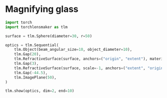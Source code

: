 # Magnifying glass


```python
import torch
import torchlensmaker as tlm

surface = tlm.Sphere(diameter=30, r=50)

optics = tlm.Sequential(
    tlm.Object(beam_angular_size=10, object_diameter=10),
    tlm.Gap(20),
    tlm.RefractiveSurface(surface, anchors=("origin", "extent"), material="BK7-nd"),
    tlm.Gap(3),
    tlm.RefractiveSurface(surface, scale=-1, anchors=("extent", "origin"), material="air"),
    tlm.Gap(-44.5),
    tlm.ImagePlane(50),
)

tlm.show(optics, dim=2, end=10)
```


<div data-jp-suppress-context-menu id='tlmviewer-d5caa128' class='tlmviewer' style='width: 100%; aspect-ratio: 16 / 9;'></div><script type='module'>async function importtlm() {
    try {
        return await import("/tlmviewer.js");
    } catch (error) {
        console.log("error", error);
        return await import("/files/test_notebooks/tlmviewer.js");
    }
}

const module = await importtlm();
const tlmviewer = module.tlmviewer;

const data = '{"mode": "2D", "camera": "XY", "data": [{"type": "surfaces", "data": [{"matrix": [[1.0, 0.0, 20.0], [0.0, 1.0, 0.0], [0.0, 0.0, 1.0]], "samples": [[2.30304337, 15.00000763], [2.25710297, 14.85313892], [2.21161652, 14.70612717], [2.16657639, 14.55897808], [2.12199783, 14.41169071], [2.07786942, 14.26426601], [2.03419495, 14.11671829], [1.99097824, 13.96902466], [1.94821167, 13.82119942], [1.90589905, 13.67324257], [1.86404419, 13.52515697], [1.82265091, 13.37695408], [1.78170776, 13.2286129], [1.74122238, 13.0801487], [1.70119095, 12.9315567], [1.66162109, 12.78284454], [1.622509, 12.63402367], [1.58385468, 12.48507023], [1.54565811, 12.33599854], [1.50791931, 12.18681049], [1.47064209, 12.03750706], [1.43382645, 11.88808918], [1.39746857, 11.73855782], [1.36156845, 11.58892822], [1.32613373, 11.43917656], [1.29116058, 11.28931713], [1.25664139, 11.13934994], [1.2225914, 10.98927879], [1.18900299, 10.83911324], [1.15587234, 10.68883419], [1.12320328, 10.53845501], [1.09100342, 10.38797474], [1.05926514, 10.23739624], [1.02798462, 10.08672142], [0.99717712, 9.93596172], [0.96682739, 9.78509617], [0.93694687, 9.63413906], [0.90752411, 9.4830904], [0.87857056, 9.33195114], [0.85008621, 9.18072414], [0.82205963, 9.02942085], [0.79450607, 8.87802124], [0.76741409, 8.7265377], [0.74079132, 8.5749712], [0.71463013, 8.42332363], [0.68894196, 8.2716074], [0.66371918, 8.11980247], [0.63895798, 7.96791983], [0.6146698, 7.81596136], [0.59085083, 7.66392946], [0.56749725, 7.51182461], [0.54460907, 7.35965967], [0.52219772, 7.20741463], [0.50024796, 7.05509996], [0.4787674, 6.9027195], [0.45775604, 6.75027275], [0.43721771, 6.59776306], [0.41714478, 6.44520235], [0.39754486, 6.29256868], [0.37841034, 6.13987541], [0.35974884, 5.98712397], [0.34156036, 5.83431578], [0.32383728, 5.6814642], [0.30658722, 5.52854681], [0.28981018, 5.37557697], [0.27349854, 5.22255659], [0.25766373, 5.06948662], [0.24229431, 4.91636896], [0.22740173, 4.76321602], [0.21297455, 4.61000633], [0.1990242, 4.45675278], [0.18554306, 4.30345726], [0.17253113, 4.15012074], [0.15999603, 3.99674511], [0.14793396, 3.84334373], [0.13634109, 3.68989372], [0.12522125, 3.53640866], [0.11457062, 3.38289022], [0.10439301, 3.22934008], [0.09469223, 3.07575893], [0.08546448, 2.92216063], [0.07670593, 2.76852298], [0.06842422, 2.61485863], [0.06061172, 2.46116996], [0.05327225, 2.30745792], [0.04640961, 2.15373588], [0.04001617, 1.99998128], [0.03409576, 1.8462081], [0.02865219, 1.69241726], [0.02367783, 1.53861034], [0.0191803, 1.38478887], [0.01515579, 1.23096621], [0.01160049, 1.07712007], [0.00852203, 0.92326355], [0.00592041, 0.76939845], [0.00378799, 0.61552596], [0.00213242, 0.46164772], [0.00094604, 0.30777696], [0.00023651, 0.1538914], [0.0, -4.37e-06], [0.00023651, -0.1538914], [0.00094604, -0.30777696], [0.00213242, -0.46164772], [0.00378799, -0.61552596], [0.00592041, -0.76939845], [0.00852203, -0.92326355], [0.01160049, -1.07712007], [0.01515579, -1.23096621], [0.0191803, -1.38478887], [0.02367783, -1.53861034], [0.02865219, -1.69241726], [0.03409576, -1.8462081], [0.04001617, -1.99998128], [0.04640961, -2.15373588], [0.05327225, -2.30745792], [0.06061172, -2.46116996], [0.06842422, -2.61485863], [0.07670593, -2.76852298], [0.08546448, -2.92216063], [0.09469223, -3.07575893], [0.10439301, -3.22934008], [0.11457062, -3.38289022], [0.12522125, -3.53640866], [0.13634109, -3.68989372], [0.14793396, -3.84334373], [0.15999603, -3.99674511], [0.17253113, -4.15012074], [0.18554306, -4.30345726], [0.1990242, -4.45675278], [0.21297455, -4.61000633], [0.22740173, -4.76321602], [0.24229431, -4.91636896], [0.25766373, -5.06948662], [0.27349854, -5.22255659], [0.28981018, -5.37557697], [0.30658722, -5.52854681], [0.32383728, -5.6814642], [0.34156036, -5.83431578], [0.35974884, -5.98712397], [0.37841034, -6.13987541], [0.39754486, -6.29256868], [0.41714478, -6.44520235], [0.43721771, -6.59776306], [0.45775604, -6.75027275], [0.4787674, -6.9027195], [0.50024796, -7.05509996], [0.52219772, -7.20741463], [0.54460907, -7.35965967], [0.56749725, -7.51182461], [0.59085083, -7.66392946], [0.6146698, -7.81596136], [0.63895798, -7.96791983], [0.66371918, -8.11980247], [0.68894196, -8.2716074], [0.71463013, -8.42332363], [0.74079132, -8.5749712], [0.76741409, -8.7265377], [0.79450607, -8.87802124], [0.82205963, -9.02942085], [0.85008621, -9.18072414], [0.87857056, -9.33195114], [0.90752411, -9.4830904], [0.93694687, -9.63413906], [0.96682739, -9.78509617], [0.99717712, -9.93596172], [1.02798462, -10.08672142], [1.05926514, -10.23739624], [1.09100342, -10.38797474], [1.12320328, -10.53845501], [1.15587234, -10.68883419], [1.18900299, -10.83911324], [1.2225914, -10.98927879], [1.25664139, -11.13934994], [1.29116058, -11.28931713], [1.32613373, -11.43917656], [1.36156845, -11.58892822], [1.39746857, -11.73855782], [1.43382645, -11.88808918], [1.47064209, -12.03750706], [1.50791931, -12.18681049], [1.54565811, -12.33599854], [1.58385468, -12.48507023], [1.622509, -12.63402367], [1.66162109, -12.78284454], [1.70119095, -12.9315567], [1.74122238, -13.0801487], [1.78170776, -13.2286129], [1.82265091, -13.37695408], [1.86404419, -13.52515697], [1.90589905, -13.67324257], [1.94821167, -13.82119942], [1.99097824, -13.96902466], [2.03419495, -14.11671829], [2.07786942, -14.26426601], [2.12199783, -14.41169071], [2.16657639, -14.55897808], [2.21161652, -14.70612717], [2.25710297, -14.85313892], [2.30304337, -15.00000763]]}]}, {"type": "surfaces", "data": [{"matrix": [[-1.0, 0.0, 27.60607986], [0.0, -1.0, 0.0], [0.0, 0.0, 1.0]], "samples": [[2.30304337, 15.00000763], [2.25710297, 14.85313892], [2.21161652, 14.70612717], [2.16657639, 14.55897808], [2.12199783, 14.41169071], [2.07786942, 14.26426601], [2.03419495, 14.11671829], [1.99097824, 13.96902466], [1.94821167, 13.82119942], [1.90589905, 13.67324257], [1.86404419, 13.52515697], [1.82265091, 13.37695408], [1.78170776, 13.2286129], [1.74122238, 13.0801487], [1.70119095, 12.9315567], [1.66162109, 12.78284454], [1.622509, 12.63402367], [1.58385468, 12.48507023], [1.54565811, 12.33599854], [1.50791931, 12.18681049], [1.47064209, 12.03750706], [1.43382645, 11.88808918], [1.39746857, 11.73855782], [1.36156845, 11.58892822], [1.32613373, 11.43917656], [1.29116058, 11.28931713], [1.25664139, 11.13934994], [1.2225914, 10.98927879], [1.18900299, 10.83911324], [1.15587234, 10.68883419], [1.12320328, 10.53845501], [1.09100342, 10.38797474], [1.05926514, 10.23739624], [1.02798462, 10.08672142], [0.99717712, 9.93596172], [0.96682739, 9.78509617], [0.93694687, 9.63413906], [0.90752411, 9.4830904], [0.87857056, 9.33195114], [0.85008621, 9.18072414], [0.82205963, 9.02942085], [0.79450607, 8.87802124], [0.76741409, 8.7265377], [0.74079132, 8.5749712], [0.71463013, 8.42332363], [0.68894196, 8.2716074], [0.66371918, 8.11980247], [0.63895798, 7.96791983], [0.6146698, 7.81596136], [0.59085083, 7.66392946], [0.56749725, 7.51182461], [0.54460907, 7.35965967], [0.52219772, 7.20741463], [0.50024796, 7.05509996], [0.4787674, 6.9027195], [0.45775604, 6.75027275], [0.43721771, 6.59776306], [0.41714478, 6.44520235], [0.39754486, 6.29256868], [0.37841034, 6.13987541], [0.35974884, 5.98712397], [0.34156036, 5.83431578], [0.32383728, 5.6814642], [0.30658722, 5.52854681], [0.28981018, 5.37557697], [0.27349854, 5.22255659], [0.25766373, 5.06948662], [0.24229431, 4.91636896], [0.22740173, 4.76321602], [0.21297455, 4.61000633], [0.1990242, 4.45675278], [0.18554306, 4.30345726], [0.17253113, 4.15012074], [0.15999603, 3.99674511], [0.14793396, 3.84334373], [0.13634109, 3.68989372], [0.12522125, 3.53640866], [0.11457062, 3.38289022], [0.10439301, 3.22934008], [0.09469223, 3.07575893], [0.08546448, 2.92216063], [0.07670593, 2.76852298], [0.06842422, 2.61485863], [0.06061172, 2.46116996], [0.05327225, 2.30745792], [0.04640961, 2.15373588], [0.04001617, 1.99998128], [0.03409576, 1.8462081], [0.02865219, 1.69241726], [0.02367783, 1.53861034], [0.0191803, 1.38478887], [0.01515579, 1.23096621], [0.01160049, 1.07712007], [0.00852203, 0.92326355], [0.00592041, 0.76939845], [0.00378799, 0.61552596], [0.00213242, 0.46164772], [0.00094604, 0.30777696], [0.00023651, 0.1538914], [0.0, -4.37e-06], [0.00023651, -0.1538914], [0.00094604, -0.30777696], [0.00213242, -0.46164772], [0.00378799, -0.61552596], [0.00592041, -0.76939845], [0.00852203, -0.92326355], [0.01160049, -1.07712007], [0.01515579, -1.23096621], [0.0191803, -1.38478887], [0.02367783, -1.53861034], [0.02865219, -1.69241726], [0.03409576, -1.8462081], [0.04001617, -1.99998128], [0.04640961, -2.15373588], [0.05327225, -2.30745792], [0.06061172, -2.46116996], [0.06842422, -2.61485863], [0.07670593, -2.76852298], [0.08546448, -2.92216063], [0.09469223, -3.07575893], [0.10439301, -3.22934008], [0.11457062, -3.38289022], [0.12522125, -3.53640866], [0.13634109, -3.68989372], [0.14793396, -3.84334373], [0.15999603, -3.99674511], [0.17253113, -4.15012074], [0.18554306, -4.30345726], [0.1990242, -4.45675278], [0.21297455, -4.61000633], [0.22740173, -4.76321602], [0.24229431, -4.91636896], [0.25766373, -5.06948662], [0.27349854, -5.22255659], [0.28981018, -5.37557697], [0.30658722, -5.52854681], [0.32383728, -5.6814642], [0.34156036, -5.83431578], [0.35974884, -5.98712397], [0.37841034, -6.13987541], [0.39754486, -6.29256868], [0.41714478, -6.44520235], [0.43721771, -6.59776306], [0.45775604, -6.75027275], [0.4787674, -6.9027195], [0.50024796, -7.05509996], [0.52219772, -7.20741463], [0.54460907, -7.35965967], [0.56749725, -7.51182461], [0.59085083, -7.66392946], [0.6146698, -7.81596136], [0.63895798, -7.96791983], [0.66371918, -8.11980247], [0.68894196, -8.2716074], [0.71463013, -8.42332363], [0.74079132, -8.5749712], [0.76741409, -8.7265377], [0.79450607, -8.87802124], [0.82205963, -9.02942085], [0.85008621, -9.18072414], [0.87857056, -9.33195114], [0.90752411, -9.4830904], [0.93694687, -9.63413906], [0.96682739, -9.78509617], [0.99717712, -9.93596172], [1.02798462, -10.08672142], [1.05926514, -10.23739624], [1.09100342, -10.38797474], [1.12320328, -10.53845501], [1.15587234, -10.68883419], [1.18900299, -10.83911324], [1.2225914, -10.98927879], [1.25664139, -11.13934994], [1.29116058, -11.28931713], [1.32613373, -11.43917656], [1.36156845, -11.58892822], [1.39746857, -11.73855782], [1.43382645, -11.88808918], [1.47064209, -12.03750706], [1.50791931, -12.18681049], [1.54565811, -12.33599854], [1.58385468, -12.48507023], [1.622509, -12.63402367], [1.66162109, -12.78284454], [1.70119095, -12.9315567], [1.74122238, -13.0801487], [1.78170776, -13.2286129], [1.82265091, -13.37695408], [1.86404419, -13.52515697], [1.90589905, -13.67324257], [1.94821167, -13.82119942], [1.99097824, -13.96902466], [2.03419495, -14.11671829], [2.07786942, -14.26426601], [2.12199783, -14.41169071], [2.16657639, -14.55897808], [2.21161652, -14.70612717], [2.25710297, -14.85313892], [2.30304337, -15.00000763]]}]}, {"type": "surfaces", "data": [{"matrix": [[1.0, 0.0, -16.89392014], [0.0, 1.0, 0.0], [0.0, 0.0, 1.0]], "samples": [[0.0, -25.0], [0.0, -24.74747467], [0.0, -24.49494934], [0.0, -24.24242401], [0.0, -23.98989868], [0.0, -23.73737335], [0.0, -23.48484802], [0.0, -23.23232269], [0.0, -22.97979736], [0.0, -22.72727203], [0.0, -22.4747467], [0.0, -22.22222328], [0.0, -21.96969795], [0.0, -21.71717262], [0.0, -21.46464729], [0.0, -21.21212196], [0.0, -20.95959663], [0.0, -20.7070713], [0.0, -20.45454597], [0.0, -20.20202065], [0.0, -19.94949532], [0.0, -19.69696999], [0.0, -19.44444466], [0.0, -19.19191933], [0.0, -18.939394], [0.0, -18.68686867], [0.0, -18.43434334], [0.0, -18.18181801], [0.0, -17.92929268], [0.0, -17.67676735], [0.0, -17.42424202], [0.0, -17.17171669], [0.0, -16.91919327], [0.0, -16.66666794], [0.0, -16.41414261], [0.0, -16.16161728], [0.0, -15.909091], [0.0, -15.65656567], [0.0, -15.40404129], [0.0, -15.15151596], [0.0, -14.89899063], [0.0, -14.6464653], [0.0, -14.39393997], [0.0, -14.14141464], [0.0, -13.88888931], [0.0, -13.63636398], [0.0, -13.38383865], [0.0, -13.13131332], [0.0, -12.87878799], [0.0, -12.62626362], [0.0, -12.37373638], [0.0, -12.12121201], [0.0, -11.86868668], [0.0, -11.61616135], [0.0, -11.36363602], [0.0, -11.11111069], [0.0, -10.85858536], [0.0, -10.60606003], [0.0, -10.3535347], [0.0, -10.10100937], [0.0, -9.84848404], [0.0, -9.59595871], [0.0, -9.34343433], [0.0, -9.090909], [0.0, -8.83838367], [0.0, -8.58585835], [0.0, -8.33333302], [0.0, -8.08080769], [0.0, -7.82828236], [0.0, -7.57575703], [0.0, -7.32323217], [0.0, -7.07070684], [0.0, -6.81818151], [0.0, -6.56565619], [0.0, -6.31313086], [0.0, -6.060606], [0.0, -5.80808067], [0.0, -5.55555534], [0.0, -5.30303001], [0.0, -5.05050468], [0.0, -4.79797935], [0.0, -4.5454545], [0.0, -4.29292917], [0.0, -4.04040384], [0.0, -3.78787851], [0.0, -3.53535342], [0.0, -3.28282809], [0.0, -3.030303], [0.0, -2.77777767], [0.0, -2.52525234], [0.0, -2.27272725], [0.0, -2.02020192], [0.0, -1.76767671], [0.0, -1.5151515], [0.0, -1.26262617], [0.0, -1.01010096], [0.0, -0.75757575], [0.0, -0.50505048], [0.0, -0.25252524], [0.0, 0.0], [0.0, 0.25252524], [0.0, 0.50505048], [0.0, 0.75757575], [0.0, 1.01010096], [0.0, 1.26262617], [0.0, 1.5151515], [0.0, 1.76767671], [0.0, 2.02020192], [0.0, 2.27272725], [0.0, 2.52525234], [0.0, 2.77777767], [0.0, 3.030303], [0.0, 3.28282809], [0.0, 3.53535342], [0.0, 3.78787851], [0.0, 4.04040384], [0.0, 4.29292917], [0.0, 4.5454545], [0.0, 4.79797935], [0.0, 5.05050468], [0.0, 5.30303001], [0.0, 5.55555534], [0.0, 5.80808067], [0.0, 6.060606], [0.0, 6.31313086], [0.0, 6.56565619], [0.0, 6.81818151], [0.0, 7.07070684], [0.0, 7.32323217], [0.0, 7.57575703], [0.0, 7.82828236], [0.0, 8.08080769], [0.0, 8.33333302], [0.0, 8.58585835], [0.0, 8.83838367], [0.0, 9.090909], [0.0, 9.34343433], [0.0, 9.59595871], [0.0, 9.84848404], [0.0, 10.10100937], [0.0, 10.3535347], [0.0, 10.60606003], [0.0, 10.85858536], [0.0, 11.11111069], [0.0, 11.36363602], [0.0, 11.61616135], [0.0, 11.86868668], [0.0, 12.12121201], [0.0, 12.37373638], [0.0, 12.62626362], [0.0, 12.87878799], [0.0, 13.13131332], [0.0, 13.38383865], [0.0, 13.63636398], [0.0, 13.88888931], [0.0, 14.14141464], [0.0, 14.39393997], [0.0, 14.6464653], [0.0, 14.89899063], [0.0, 15.15151596], [0.0, 15.40404129], [0.0, 15.65656567], [0.0, 15.909091], [0.0, 16.16161728], [0.0, 16.41414261], [0.0, 16.66666794], [0.0, 16.91919327], [0.0, 17.17171669], [0.0, 17.42424202], [0.0, 17.67676735], [0.0, 17.92929268], [0.0, 18.18181801], [0.0, 18.43434334], [0.0, 18.68686867], [0.0, 18.939394], [0.0, 19.19191933], [0.0, 19.44444466], [0.0, 19.69696999], [0.0, 19.94949532], [0.0, 20.20202065], [0.0, 20.45454597], [0.0, 20.7070713], [0.0, 20.95959663], [0.0, 21.21212196], [0.0, 21.46464729], [0.0, 21.71717262], [0.0, 21.96969795], [0.0, 22.22222328], [0.0, 22.4747467], [0.0, 22.72727203], [0.0, 22.97979736], [0.0, 23.23232269], [0.0, 23.48484802], [0.0, 23.73737335], [0.0, 23.98989868], [0.0, 24.24242401], [0.0, 24.49494934], [0.0, 24.74747467], [0.0, 25.0]]}]}, {"type": "rays", "points": [[0.0, -5.0, 20.4632276, -6.79030043], [0.0, -5.0, 20.40966904, -6.38741535], [0.0, -5.0, 20.35983794, -5.98784688], [0.0, -5.0, 20.31358341, -5.59106491], [0.0, -5.0, 20.27077525, -5.19655714], [0.0, -5.0, 20.23130241, -4.80382561], [0.0, -5.0, 20.19507181, -4.41238343], [0.0, -5.0, 20.16200733, -4.02175174], [0.0, -5.0, 20.13204915, -3.63145679], [0.0, -5.0, 20.10515313, -3.24102702], [0.0, -2.5, 20.18229617, -4.26572212], [0.0, -2.5, 20.14997549, -3.86976181], [0.0, -2.5, 20.12099009, -3.47625813], [0.0, -2.5, 20.09524519, -3.08471192], [0.0, -2.5, 20.07266344, -2.69463614], [0.0, -2.5, 20.05318402, -2.30555275], [0.0, -2.5, 20.03676201, -1.91698977], [0.0, -2.5, 20.02336792, -1.52847844], [0.0, -2.5, 20.01298744, -1.13955041], [0.0, -2.5, 20.00562134, -0.74973493], [0.0, 0.0, 20.03072063, -1.75246098], [0.0, 0.0, 20.0185219, -1.36082582], [0.0, 0.0, 20.00942629, -0.97084512], [0.0, 0.0, 20.00338781, -0.58203914], [0.0, 0.0, 20.00037611, -0.1939352], [0.0, 0.0, 20.00037611, 0.1939352], [0.0, 0.0, 20.00338781, 0.58203914], [0.0, 0.0, 20.00942629, 0.97084512], [0.0, 0.0, 20.0185219, 1.36082582], [0.0, 0.0, 20.03072063, 1.75246098], [0.0, 2.5, 20.00562134, 0.74973493], [0.0, 2.5, 20.01298744, 1.13955041], [0.0, 2.5, 20.02336792, 1.52847844], [0.0, 2.5, 20.03676201, 1.91698977], [0.0, 2.5, 20.05318402, 2.30555275], [0.0, 2.5, 20.07266344, 2.69463614], [0.0, 2.5, 20.09524519, 3.08471192], [0.0, 2.5, 20.12099009, 3.47625813], [0.0, 2.5, 20.14997549, 3.86976181], [0.0, 2.5, 20.18229617, 4.26572212], [0.0, 5.0, 20.10515313, 3.24102702], [0.0, 5.0, 20.13204915, 3.63145679], [0.0, 5.0, 20.16200733, 4.02175174], [0.0, 5.0, 20.19507181, 4.41238343], [0.0, 5.0, 20.23130241, 4.80382561], [0.0, 5.0, 20.27077525, 5.19655714], [0.0, 5.0, 20.31358341, 5.59106491], [0.0, 5.0, 20.35983794, 5.98784688], [0.0, 5.0, 20.40966904, 6.38741535], [0.0, 5.0, 20.4632276, 6.79030043]], "color": "#ffa724", "variables": {"base": [[-0.08726646], [-0.06787392], [-0.04848137], [-0.02908882], [-0.00969627], [0.00969627], [0.02908882], [0.04848137], [0.06787392], [0.08726646], [-0.08726646], [-0.06787392], [-0.04848137], [-0.02908882], [-0.00969627], [0.00969627], [0.02908882], [0.04848137], [0.06787392], [0.08726646], [-0.08726646], [-0.06787392], [-0.04848137], [-0.02908882], [-0.00969627], [0.00969627], [0.02908882], [0.04848137], [0.06787392], [0.08726646], [-0.08726646], [-0.06787392], [-0.04848137], [-0.02908882], [-0.00969627], [0.00969627], [0.02908882], [0.04848137], [0.06787392], [0.08726646], [-0.08726646], [-0.06787392], [-0.04848137], [-0.02908882], [-0.00969627], [0.00969627], [0.02908882], [0.04848137], [0.06787392], [0.08726646]], "object": [[-5.0], [-5.0], [-5.0], [-5.0], [-5.0], [-5.0], [-5.0], [-5.0], [-5.0], [-5.0], [-2.5], [-2.5], [-2.5], [-2.5], [-2.5], [-2.5], [-2.5], [-2.5], [-2.5], [-2.5], [0.0], [0.0], [0.0], [0.0], [0.0], [0.0], [0.0], [0.0], [0.0], [0.0], [2.5], [2.5], [2.5], [2.5], [2.5], [2.5], [2.5], [2.5], [2.5], [2.5], [5.0], [5.0], [5.0], [5.0], [5.0], [5.0], [5.0], [5.0], [5.0], [5.0]]}, "domain": {"base": [-0.08726646, 0.08726646], "object": [-5.0, 5.0]}, "layers": [1]}, {"type": "rays", "points": [[20.4632276, -6.79030043, 27.13365061, -6.8570938], [20.40966904, -6.38741535, 27.19616946, -6.38928894], [20.35983794, -5.98784688, 27.25413456, -5.92204902], [20.31358341, -5.59106491, 27.30760444, -5.45513099], [20.27077525, -5.19655714, 27.35662557, -4.9883065], [20.23130241, -4.80382561, 27.40123332, -4.52135953], [20.19507181, -4.41238343, 27.44145285, -4.05408421], [20.16200733, -4.02175174, 27.47729977, -3.58628284], [20.13204915, -3.63145679, 27.50878066, -3.11776404], [20.10515313, -3.24102702, 27.5358935, -2.648341], [20.18229617, -4.26572212, 27.40617887, -4.46655778], [20.14997549, -3.86976181, 27.44579545, -4.00034364], [20.12099009, -3.47625813, 27.48098332, -3.53468591], [20.09524519, -3.08471192, 27.5117801, -3.06937832], [20.07266344, -2.69463614, 27.538214, -2.60422357], [20.05318402, -2.30555275, 27.56030435, -2.13903135], [20.03676201, -1.91698977, 27.57806209, -1.67361654], [20.02336792, -1.52847844, 27.59148998, -1.20779752], [20.01298744, -1.13955041, 27.6005829, -0.74139451], [20.00562134, -0.74973493, 27.60532784, -0.27422789], [20.03072063, -1.75246098, 27.56223258, -2.0935151], [20.0185219, -1.36082582, 27.57958706, -1.62744538], [20.00942629, -0.97084512, 27.59257532, -1.16201166], [20.00338781, -0.58203914, 27.60122114, -0.69702808], [20.00037611, -0.1939352, 27.60554016, -0.23231296], [20.00037611, 0.1939352, 27.60554016, 0.23231296], [20.00338781, 0.58203914, 27.60122114, 0.69702808], [20.00942629, 0.97084512, 27.59257532, 1.16201166], [20.0185219, 1.36082582, 27.57958706, 1.62744538], [20.03072063, 1.75246098, 27.56223258, 2.0935151], [20.00562134, 0.74973493, 27.60532784, 0.27422789], [20.01298744, 1.13955041, 27.6005829, 0.74139451], [20.02336792, 1.52847844, 27.59148998, 1.20779752], [20.03676201, 1.91698977, 27.57806209, 1.67361654], [20.05318402, 2.30555275, 27.56030435, 2.13903135], [20.07266344, 2.69463614, 27.538214, 2.60422357], [20.09524519, 3.08471192, 27.5117801, 3.06937832], [20.12099009, 3.47625813, 27.48098332, 3.53468591], [20.14997549, 3.86976181, 27.44579545, 4.00034364], [20.18229617, 4.26572212, 27.40617887, 4.46655778], [20.10515313, 3.24102702, 27.5358935, 2.648341], [20.13204915, 3.63145679, 27.50878066, 3.11776404], [20.16200733, 4.02175174, 27.47729977, 3.58628284], [20.19507181, 4.41238343, 27.44145285, 4.05408421], [20.23130241, 4.80382561, 27.40123332, 4.52135953], [20.27077525, 5.19655714, 27.35662557, 4.9883065], [20.31358341, 5.59106491, 27.30760444, 5.45513099], [20.35983794, 5.98784688, 27.25413456, 5.92204902], [20.40966904, 6.38741535, 27.19616946, 6.38928894], [20.4632276, 6.79030043, 27.13365061, 6.8570938]], "color": "#ffa724", "variables": {"base": [[-0.08726646], [-0.06787392], [-0.04848137], [-0.02908882], [-0.00969627], [0.00969627], [0.02908882], [0.04848137], [0.06787392], [0.08726646], [-0.08726646], [-0.06787392], [-0.04848137], [-0.02908882], [-0.00969627], [0.00969627], [0.02908882], [0.04848137], [0.06787392], [0.08726646], [-0.08726646], [-0.06787392], [-0.04848137], [-0.02908882], [-0.00969627], [0.00969627], [0.02908882], [0.04848137], [0.06787392], [0.08726646], [-0.08726646], [-0.06787392], [-0.04848137], [-0.02908882], [-0.00969627], [0.00969627], [0.02908882], [0.04848137], [0.06787392], [0.08726646], [-0.08726646], [-0.06787392], [-0.04848137], [-0.02908882], [-0.00969627], [0.00969627], [0.02908882], [0.04848137], [0.06787392], [0.08726646]], "object": [[-5.0], [-5.0], [-5.0], [-5.0], [-5.0], [-5.0], [-5.0], [-5.0], [-5.0], [-5.0], [-2.5], [-2.5], [-2.5], [-2.5], [-2.5], [-2.5], [-2.5], [-2.5], [-2.5], [-2.5], [0.0], [0.0], [0.0], [0.0], [0.0], [0.0], [0.0], [0.0], [0.0], [0.0], [2.5], [2.5], [2.5], [2.5], [2.5], [2.5], [2.5], [2.5], [2.5], [2.5], [5.0], [5.0], [5.0], [5.0], [5.0], [5.0], [5.0], [5.0], [5.0], [5.0]]}, "domain": {"base": [-0.08726646, 0.08726646], "object": [-5.0, 5.0]}, "layers": [1]}, {"type": "rays", "points": [[27.13365061, -6.8570938, -16.89392014, -9.37592904], [27.19616946, -6.38928894, -16.89392014, -9.34975121], [27.25413456, -5.92204902, -16.89392014, -9.33180409], [27.30760444, -5.45513099, -16.89392014, -9.32086481], [27.35662557, -4.9883065, -16.89392014, -9.31575786], [27.40123332, -4.52135953, -16.89392014, -9.31534464], [27.44145285, -4.05408421, -16.89392014, -9.31851365], [27.47729977, -3.58628284, -16.89392014, -9.32417111], [27.50878066, -3.11776404, -16.89392014, -9.33123202], [27.5358935, -2.648341, -16.89392014, -9.33861135], [27.40617887, -4.46655778, -16.89392014, -4.66174337], [27.44579545, -4.00034364, -16.89392014, -4.64720514], [27.48098332, -3.53468591, -16.89392014, -4.63851954], [27.5117801, -3.06937832, -16.89392014, -4.63455352], [27.538214, -2.60422357, -16.89392014, -4.63420677], [27.56030435, -2.13903135, -16.89392014, -4.63640256], [27.57806209, -1.67361654, -16.89392014, -4.64007902], [27.59148998, -1.20779752, -16.89392014, -4.64418058], [27.6005829, -0.74139451, -16.89392014, -4.64764955], [27.60532784, -0.27422789, -16.89392014, -4.64941783], [27.56223258, -2.0935151, -16.89392014, -0.00215574], [27.57958706, -1.62744538, -16.89392014, 0.00326323], [27.59257532, -1.16201166, -16.89392014, 0.00496265], [27.60122114, -0.69702808, -16.89392014, 0.00402615], [27.60554016, -0.23231296, -16.89392014, 0.00151639], [27.60554016, 0.23231296, -16.89392014, -0.00151639], [27.60122114, 0.69702808, -16.89392014, -0.00402615], [27.59257532, 1.16201166, -16.89392014, -0.00496265], [27.57958706, 1.62744538, -16.89392014, -0.00326323], [27.56223258, 2.0935151, -16.89392014, 0.00215574], [27.60532784, 0.27422789, -16.89392014, 4.64941783], [27.6005829, 0.74139451, -16.89392014, 4.64764955], [27.59148998, 1.20779752, -16.89392014, 4.64418058], [27.57806209, 1.67361654, -16.89392014, 4.64007902], [27.56030435, 2.13903135, -16.89392014, 4.63640256], [27.538214, 2.60422357, -16.89392014, 4.63420677], [27.5117801, 3.06937832, -16.89392014, 4.63455352], [27.48098332, 3.53468591, -16.89392014, 4.63851954], [27.44579545, 4.00034364, -16.89392014, 4.64720514], [27.40617887, 4.46655778, -16.89392014, 4.66174337], [27.5358935, 2.648341, -16.89392014, 9.33861135], [27.50878066, 3.11776404, -16.89392014, 9.33123202], [27.47729977, 3.58628284, -16.89392014, 9.32417111], [27.44145285, 4.05408421, -16.89392014, 9.31851365], [27.40123332, 4.52135953, -16.89392014, 9.31534464], [27.35662557, 4.9883065, -16.89392014, 9.31575786], [27.30760444, 5.45513099, -16.89392014, 9.32086481], [27.25413456, 5.92204902, -16.89392014, 9.33180409], [27.19616946, 6.38928894, -16.89392014, 9.34975121], [27.13365061, 6.8570938, -16.89392014, 9.37592904]], "color": "#ffa724", "variables": {"base": [[-0.08726646], [-0.06787392], [-0.04848137], [-0.02908882], [-0.00969627], [0.00969627], [0.02908882], [0.04848137], [0.06787392], [0.08726646], [-0.08726646], [-0.06787392], [-0.04848137], [-0.02908882], [-0.00969627], [0.00969627], [0.02908882], [0.04848137], [0.06787392], [0.08726646], [-0.08726646], [-0.06787392], [-0.04848137], [-0.02908882], [-0.00969627], [0.00969627], [0.02908882], [0.04848137], [0.06787392], [0.08726646], [-0.08726646], [-0.06787392], [-0.04848137], [-0.02908882], [-0.00969627], [0.00969627], [0.02908882], [0.04848137], [0.06787392], [0.08726646], [-0.08726646], [-0.06787392], [-0.04848137], [-0.02908882], [-0.00969627], [0.00969627], [0.02908882], [0.04848137], [0.06787392], [0.08726646]], "object": [[-5.0], [-5.0], [-5.0], [-5.0], [-5.0], [-5.0], [-5.0], [-5.0], [-5.0], [-5.0], [-2.5], [-2.5], [-2.5], [-2.5], [-2.5], [-2.5], [-2.5], [-2.5], [-2.5], [-2.5], [0.0], [0.0], [0.0], [0.0], [0.0], [0.0], [0.0], [0.0], [0.0], [0.0], [2.5], [2.5], [2.5], [2.5], [2.5], [2.5], [2.5], [2.5], [2.5], [2.5], [5.0], [5.0], [5.0], [5.0], [5.0], [5.0], [5.0], [5.0], [5.0], [5.0]]}, "domain": {"base": [-0.08726646, 0.08726646], "object": [-5.0, 5.0]}, "layers": [1]}, {"type": "points", "data": [[0.0, 0.0], [20.0, 0.0], [22.30303993, 0.0], [25.30303993, 0.0], [27.60607986, 0.0], [-16.89392014, 0.0]], "layers": [4]}, {"type": "rays", "points": [[-16.89392014, -9.37592904, -6.91024523, -8.80475894], [-16.89392014, -9.34975121, -6.91638696, -8.67980223], [-16.89392014, -9.33180409, -6.92361324, -8.56175194], [-16.89392014, -9.32086481, -6.9319458, -8.44962017], [-16.89392014, -9.31575786, -6.94139849, -8.34245792], [-16.89392014, -9.31534464, -6.95197733, -8.23934598], [-16.89392014, -9.31851365, -6.96368052, -8.13938641], [-16.89392014, -9.32417111, -6.97649843, -8.04169437], [-16.89392014, -9.33123202, -6.99041357, -7.94539018], [-16.89392014, -9.33861135, -7.00540052, -7.84959161], [-16.89392014, -4.66174337, -6.8940172, -4.61768394], [-16.89392014, -4.64720514, -6.89498413, -4.50133306], [-16.89392014, -4.63851954, -6.89701258, -4.38984469], [-16.89392014, -4.63455352, -6.90012617, -4.28230058], [-16.89392014, -4.63420677, -6.90434047, -4.17781008], [-16.89392014, -4.63640256, -6.909663, -4.07550207], [-16.89392014, -4.64007902, -6.91609334, -3.97451731], [-16.89392014, -4.64418058, -6.92362309, -3.87400088], [-16.89392014, -4.64764955, -6.93223585, -3.77309479], [-16.89392014, -4.64941783, -6.94190715, -3.67093057], [-16.89392014, -0.00215574, -6.90496712, -0.47206798], [-16.89392014, 0.00326323, -6.9006357, -0.3631602], [-16.89392014, 0.00496265, -6.89735898, -0.25726817], [-16.89392014, 0.00402615, -6.89516113, -0.15351178], [-16.89392014, 0.00151639, -6.8940582, -0.05102944], [-16.89392014, -0.00151639, -6.8940582, 0.05102944], [-16.89392014, -0.00402615, -6.89516113, 0.15351178], [-16.89392014, -0.00496265, -6.89735898, 0.25726817], [-16.89392014, -0.00326323, -6.9006357, 0.3631602], [-16.89392014, 0.00215574, -6.90496712, 0.47206798], [-16.89392014, 4.64941783, -6.94190715, 3.67093057], [-16.89392014, 4.64764955, -6.93223585, 3.77309479], [-16.89392014, 4.64418058, -6.92362309, 3.87400088], [-16.89392014, 4.64007902, -6.91609334, 3.97451731], [-16.89392014, 4.63640256, -6.909663, 4.07550207], [-16.89392014, 4.63420677, -6.90434047, 4.17781008], [-16.89392014, 4.63455352, -6.90012617, 4.28230058], [-16.89392014, 4.63851954, -6.89701258, 4.38984469], [-16.89392014, 4.64720514, -6.89498413, 4.50133306], [-16.89392014, 4.66174337, -6.8940172, 4.61768394], [-16.89392014, 9.33861135, -7.00540052, 7.84959161], [-16.89392014, 9.33123202, -6.99041357, 7.94539018], [-16.89392014, 9.32417111, -6.97649843, 8.04169437], [-16.89392014, 9.31851365, -6.96368052, 8.13938641], [-16.89392014, 9.31534464, -6.95197733, 8.23934598], [-16.89392014, 9.31575786, -6.94139849, 8.34245792], [-16.89392014, 9.32086481, -6.9319458, 8.44962017], [-16.89392014, 9.33180409, -6.92361324, 8.56175194], [-16.89392014, 9.34975121, -6.91638696, 8.67980223], [-16.89392014, 9.37592904, -6.91024523, 8.80475894]], "color": "#ffa724", "variables": {"base": [[-0.08726646], [-0.06787392], [-0.04848137], [-0.02908882], [-0.00969627], [0.00969627], [0.02908882], [0.04848137], [0.06787392], [0.08726646], [-0.08726646], [-0.06787392], [-0.04848137], [-0.02908882], [-0.00969627], [0.00969627], [0.02908882], [0.04848137], [0.06787392], [0.08726646], [-0.08726646], [-0.06787392], [-0.04848137], [-0.02908882], [-0.00969627], [0.00969627], [0.02908882], [0.04848137], [0.06787392], [0.08726646], [-0.08726646], [-0.06787392], [-0.04848137], [-0.02908882], [-0.00969627], [0.00969627], [0.02908882], [0.04848137], [0.06787392], [0.08726646], [-0.08726646], [-0.06787392], [-0.04848137], [-0.02908882], [-0.00969627], [0.00969627], [0.02908882], [0.04848137], [0.06787392], [0.08726646]], "object": [[-5.0], [-5.0], [-5.0], [-5.0], [-5.0], [-5.0], [-5.0], [-5.0], [-5.0], [-5.0], [-2.5], [-2.5], [-2.5], [-2.5], [-2.5], [-2.5], [-2.5], [-2.5], [-2.5], [-2.5], [0.0], [0.0], [0.0], [0.0], [0.0], [0.0], [0.0], [0.0], [0.0], [0.0], [2.5], [2.5], [2.5], [2.5], [2.5], [2.5], [2.5], [2.5], [2.5], [2.5], [5.0], [5.0], [5.0], [5.0], [5.0], [5.0], [5.0], [5.0], [5.0], [5.0]]}, "domain": {"base": [-0.08726646, 0.08726646], "object": [-5.0, 5.0]}, "layers": [3]}]}';

tlmviewer.embed(document.getElementById("tlmviewer-d5caa128"), data);    
</script>

